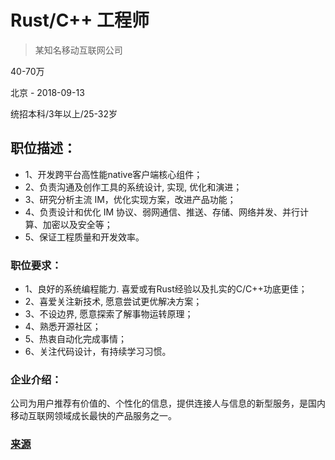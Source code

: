# Rust/C++ 工程师

> 某知名移动互联网公司

40-70万

北京 - 2018-09-13

统招本科/3年以上/25-32岁

## 职位描述：

- 1、开发跨平台高性能native客户端核心组件；
- 2、负责沟通及创作工具的系统设计, 实现, 优化和演进；
- 3、研究分析主流 IM，优化实现方案，改进产品功能；
- 4、负责设计和优化 IM 协议、弱网通信、推送、存储、网络并发、并行计算、加密以及安全等；
- 5、保证工程质量和开发效率。

### 职位要求：

- 1、良好的系统编程能力. 喜爱或有Rust经验以及扎实的C/C++功底更佳；
- 2、喜爱关注新技术, 愿意尝试更优解决方案；
- 3、不设边界, 愿意探索了解事物运转原理；
- 4、熟悉开源社区；
- 5、热衷自动化完成事情；
- 6、关注代码设计，有持续学习习惯。

### 企业介绍：

公司为用户推荐有价值的、个性化的信息，提供连接人与信息的新型服务，是国内移动互联网领域成长最快的产品服务之一。

### [来源](https://www.liepin.com/a/11236105.shtml)
